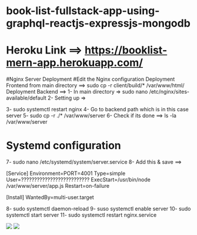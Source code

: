 # book-list-fullstack-app-using-graphql-reactjs-expressjs-mongodb
# Heroku Link ==> https://booklist-mern-app.herokuapp.com/


#Nginx Server Deployment
#Edit the Nginx configuration
Deployment Frontend from main directory   ==> sudo cp -r client/build/* /var/www/html/
Deployment Backend   ==>
1- In main directory =>   sudo nano /etc/nginx/sites-available/default
2- Setting up =>
<!-- server {
        listen 80 default_server;
        listen [::]:80 default_server;

        root /var/www/html;
 
        index index.html index.htm index.nginx-debian.html;

        server_name _;

          location api/ {
            proxy_pass http://127.0.0.1:4001;
            }

        location / {
                try_files $uri $uri/ =404;
           }

        } -->
 3- sudo systemctl restart nginx 
 4- Go to backend path which is in this case server
 5- sudo cp -r ./* /var/www/server
 6- Check if its done ==> ls -la /var/www/server


# Systemd configuration
7- sudo nano /etc/systemd/system/server.service
8- Add this & save ==>

[Service]
Environment=PORT=4001
Type=simple
User=??????????????????????????
ExecStart=/usr/bin/node /var/www/server/app.js
Restart=on-failure

[Install]
WantedBy=multi-user.target


8- sudo systemctl daemon-reload
9- suso systemctl enable server
10- sudo systemctl start server
11- sudo systemctl restart nginx.service




![](readmeImage/1.jpg) 
![](readmeImage/2.jpg) 
